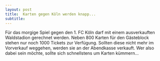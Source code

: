 ```yaml
---
layout: post
title:  Karten gegen Köln werden knapp...
subtitle:  
---
```


Für das morgige Spiel gegen den 1. FC Köln darf mit einem ausverkauften Waldstadion gerechnet werden. Neben 800 Karten für den Gästeblock stehen nur noch 1000 Tickets zur Verfügung. Sollten diese nicht mehr im Vorverkauf weggehen, werden sie an der Abendkasse verkauft. Wer also dabei sein möchte, sollte sich schnellstens um Karten kümmern...


